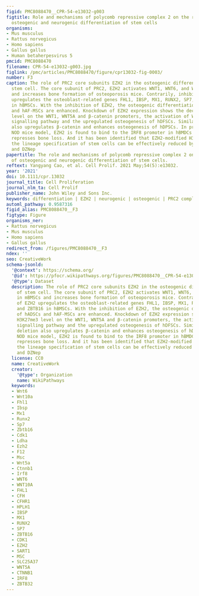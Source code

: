 ```yaml
---
figid: PMC8088470__CPR-54-e13032-g003
figtitle: Role and mechanisms of polycomb repressive complex 2 on the regulation of
  osteogenic and neurogenic differentiation of stem cells
organisms:
- Mus musculus
- Rattus norvegicus
- Homo sapiens
- Gallus gallus
- Human betaherpesvirus 5
pmcid: PMC8088470
filename: CPR-54-e13032-g003.jpg
figlink: /pmc/articles/PMC8088470/figure/cpr13032-fig-0003/
number: F3
caption: The role of PRC2 core subunits EZH2 in the osteogenic differentiation of
  stem cell. The core subunit of PRC2, EZH2 activates WNT1, WNT6, and Wnt10a in mBMSCs
  and increases bone formation of osteoporosis mice. Contrarily, inhibition of EZH2
  upregulates the osteoblast‐related genes FHL1, IBSP, MX1, RUNX2, SP7, and ZBTB16
  in hBMSCs. With the inhibition of EZH2, the osteogenic differentiation of hADSCs
  and hAF‐MSCs are enhanced. Knockdown of EZH2 expression shows the decreased H3K27me3
  level on the WNT1, WNT5A and β‐catenin promoters, the activation of WNT/β‐catenin
  signalling pathway and the upregulated osteogenesis of hDFSCs. Similarly, EZH2 deletion
  also upregulates β‐catenin and enhances osteogenesis of hDPSCs. In pre‐diabetic
  NOD mice model, EZH2 is found to bind to the IRF8 promoter in hBMDCs and further
  represses bone loss. And it has been identified that EZH2‐modified H3K27me3 during
  the lineage specification of stem cells can be effectively reduced by CDK1, GSK126
  and DZNep
papertitle: The role and mechanisms of polycomb repressive complex 2 on the regulation
  of osteogenic and neurogenic differentiation of stem cells.
reftext: Yangyang Cao, et al. Cell Prolif. 2021 May;54(5):e13032.
year: '2021'
doi: 10.1111/cpr.13032
journal_title: Cell Proliferation
journal_nlm_ta: Cell Prolif
publisher_name: John Wiley and Sons Inc.
keywords: differentiation | EZH2 | neurogenic | osteogenic | PRC2 complex | stem cells
automl_pathway: 0.9587316
figid_alias: PMC8088470__F3
figtype: Figure
organisms_ner:
- Rattus norvegicus
- Mus musculus
- Homo sapiens
- Gallus gallus
redirect_from: /figures/PMC8088470__F3
ndex: ''
seo: CreativeWork
schema-jsonld:
  '@context': https://schema.org/
  '@id': https://pfocr.wikipathways.org/figures/PMC8088470__CPR-54-e13032-g003.html
  '@type': Dataset
  description: The role of PRC2 core subunits EZH2 in the osteogenic differentiation
    of stem cell. The core subunit of PRC2, EZH2 activates WNT1, WNT6, and Wnt10a
    in mBMSCs and increases bone formation of osteoporosis mice. Contrarily, inhibition
    of EZH2 upregulates the osteoblast‐related genes FHL1, IBSP, MX1, RUNX2, SP7,
    and ZBTB16 in hBMSCs. With the inhibition of EZH2, the osteogenic differentiation
    of hADSCs and hAF‐MSCs are enhanced. Knockdown of EZH2 expression shows the decreased
    H3K27me3 level on the WNT1, WNT5A and β‐catenin promoters, the activation of WNT/β‐catenin
    signalling pathway and the upregulated osteogenesis of hDFSCs. Similarly, EZH2
    deletion also upregulates β‐catenin and enhances osteogenesis of hDPSCs. In pre‐diabetic
    NOD mice model, EZH2 is found to bind to the IRF8 promoter in hBMDCs and further
    represses bone loss. And it has been identified that EZH2‐modified H3K27me3 during
    the lineage specification of stem cells can be effectively reduced by CDK1, GSK126
    and DZNep
  license: CC0
  name: CreativeWork
  creator:
    '@type': Organization
    name: WikiPathways
  keywords:
  - Wnt6
  - Wnt10a
  - Fhl1
  - Ibsp
  - Mx1
  - Runx2
  - Sp7
  - Zbtb16
  - Cdk1
  - Ldha
  - Ezh2
  - F12
  - Msc
  - Wnt5a
  - Ctnnb1
  - Irf8
  - WNT6
  - WNT10A
  - FHL1
  - CFH
  - CFHR1
  - HPLH1
  - IBSP
  - MX1
  - RUNX2
  - SP7
  - ZBTB16
  - CDK1
  - EZH2
  - SART1
  - MSC
  - SLC25A37
  - WNT5A
  - CTNNB1
  - IRF8
  - ZBTB32
---
```

